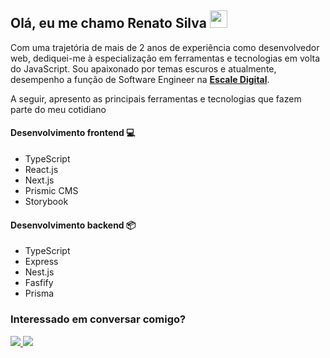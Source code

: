 <!-- ### Hi there 👋 -->

<!--
**orenatodos/orenatodos** is a ✨ _special_ ✨ repository because its `README.md` (this file) appears on your GitHub profile.

Here are some ideas to get you started:

- 🔭 I’m currently working on ...
- 🌱 I’m currently learning ...
- 👯 I’m looking to collaborate on ...
- 🤔 I’m looking for help with ...
- 💬 Ask me about ...
- 📫 How to reach me: ...
- 😄 Pronouns: ...
- ⚡ Fun fact: ...
-->

## Olá, eu me chamo Renato Silva <img src="https://media.giphy.com/media/hvRJCLFzcasrR4ia7z/giphy.gif" width="28">

Com uma trajetória de mais de 2 anos de experiência como desenvolvedor web, dediquei-me à especialização em ferramentas e tecnologias em volta do JavaScript. Sou apaixonado por temas escuros e atualmente, desempenho a função de Software Engineer na [**Escale Digital**](https://escale.com.br/).

A seguir, apresento as principais ferramentas e tecnologias que fazem parte do meu cotidiano

#### Desenvolvimento frontend 💻
- TypeScript
- React.js
- Next.js
- Prismic CMS
- Storybook

#### Desenvolvimento backend 📦
- TypeScript
- Express
- Nest.js
- Fasfify
- Prisma

### Interessado em conversar comigo?

<p>
  <a href="https://www.linkedin.com/in/orenatodos">
    <img src="https://img.shields.io/badge/LinkedIn-3D6098?style=flat&logo=linkedin&labelColor=3D6098" />
  </a>
  
   <a href="mailto:orenatodos@gmail.com">
    <img src="https://img.shields.io/badge/Gmail-red?style=flat&logo=gmail&logoColor=white&labelColor=red" />
  </a>
</>
